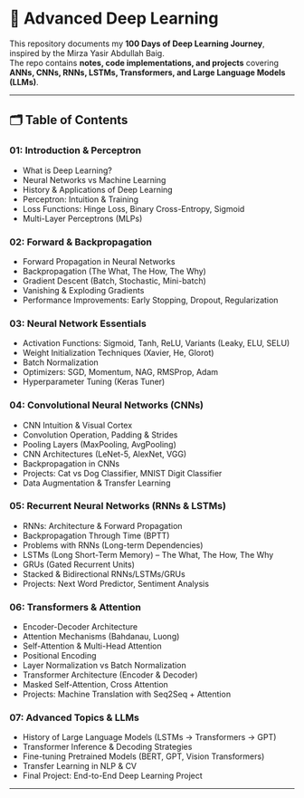 # 📘 Advanced Deep Learning  

This repository documents my **100 Days of Deep Learning Journey**, inspired by the Mirza Yasir Abdullah Baig.  
The repo contains **notes, code implementations, and projects** covering **ANNs, CNNs, RNNs, LSTMs, Transformers, and Large Language Models (LLMs)**.  

---

## 🗂️ Table of Contents  

### **01: Introduction & Perceptron**
- What is Deep Learning?  
- Neural Networks vs Machine Learning  
- History & Applications of Deep Learning  
- Perceptron: Intuition & Training  
- Loss Functions: Hinge Loss, Binary Cross-Entropy, Sigmoid  
- Multi-Layer Perceptrons (MLPs)  

### **02: Forward & Backpropagation**
- Forward Propagation in Neural Networks  
- Backpropagation (The What, The How, The Why)  
- Gradient Descent (Batch, Stochastic, Mini-batch)  
- Vanishing & Exploding Gradients  
- Performance Improvements: Early Stopping, Dropout, Regularization  

### **03: Neural Network Essentials**
- Activation Functions: Sigmoid, Tanh, ReLU, Variants (Leaky, ELU, SELU)  
- Weight Initialization Techniques (Xavier, He, Glorot)  
- Batch Normalization  
- Optimizers: SGD, Momentum, NAG, RMSProp, Adam  
- Hyperparameter Tuning (Keras Tuner)  

### **04: Convolutional Neural Networks (CNNs)**
- CNN Intuition & Visual Cortex  
- Convolution Operation, Padding & Strides  
- Pooling Layers (MaxPooling, AvgPooling)  
- CNN Architectures (LeNet-5, AlexNet, VGG)  
- Backpropagation in CNNs  
- Projects: Cat vs Dog Classifier, MNIST Digit Classifier  
- Data Augmentation & Transfer Learning  

### **05: Recurrent Neural Networks (RNNs & LSTMs)**
- RNNs: Architecture & Forward Propagation  
- Backpropagation Through Time (BPTT)  
- Problems with RNNs (Long-term Dependencies)  
- LSTMs (Long Short-Term Memory) – The What, The How, The Why  
- GRUs (Gated Recurrent Units)  
- Stacked & Bidirectional RNNs/LSTMs/GRUs  
- Projects: Next Word Predictor, Sentiment Analysis  

### **06: Transformers & Attention**
- Encoder-Decoder Architecture  
- Attention Mechanisms (Bahdanau, Luong)  
- Self-Attention & Multi-Head Attention  
- Positional Encoding  
- Layer Normalization vs Batch Normalization  
- Transformer Architecture (Encoder & Decoder)  
- Masked Self-Attention, Cross Attention  
- Projects: Machine Translation with Seq2Seq + Attention  

### **07: Advanced Topics & LLMs**
- History of Large Language Models (LSTMs → Transformers → GPT)  
- Transformer Inference & Decoding Strategies  
- Fine-tuning Pretrained Models (BERT, GPT, Vision Transformers)  
- Transfer Learning in NLP & CV  
- Final Project: End-to-End Deep Learning Project  

---
